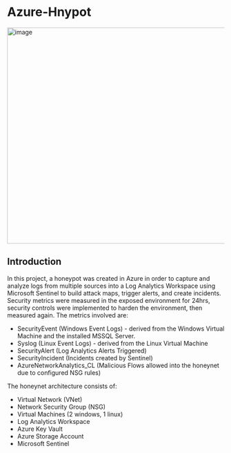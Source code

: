 # Azure-Hnypot

<img width="800" height="500" alt="image" src="https://github.com/user-attachments/assets/e91f03c7-28fc-4c99-981c-e6b15bd409e2" />

## Introduction
In this project, a honeypot was created in Azure in order to capture and analyze logs from multiple sources into a Log Analytics Workspace using Microsoft Sentinel to build attack maps, trigger alerts, and create incidents. Security metrics were measured in the exposed environment for 24hrs, security controls were implemented to harden the environment, then measured again. The metrics involved are:

* SecurityEvent (Windows Event Logs) - derived from the Windows Virtual Machine and the installed MSSQL Server.
* Syslog (Linux Event Logs) - derived from the Linux Virtual Machine
* SecurityAlert (Log Analytics Alerts Triggered)
* SecurityIncident (Incidents created by Sentinel)
* AzureNetworkAnalytics_CL (Malicious Flows allowed into the honeynet due to configured NSG rules)

The honeynet architecture consists of:
* Virtual Network (VNet)
* Network Security Group (NSG)
* Virtual Machines (2 windows, 1 linux)
* Log Analytics Workspace
* Azure Key Vault
* Azure Storage Account
* Microsoft Sentinel
